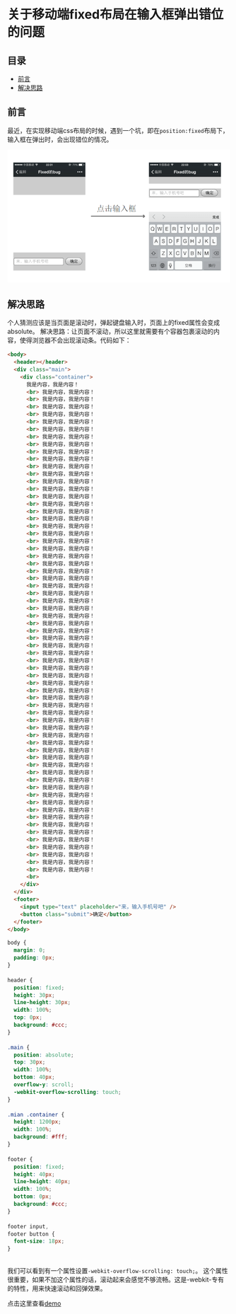 # 关于移动端fixed布局在输入框弹出错位的问题

## 目录

* [前言](#前言)
* [解决思路](#解决思路)

## 前言
最近，在实现移动端css布局的时候，遇到一个坑，即在`position:fixed`布局下，输入框在弹出时，会出现错位的情况。

![](./img/fixed-layout-1.png)

## 解决思路

个人猜测应该是当页面是滚动时，弹起键盘输入时，页面上的fixed属性会变成absolute。
解决思路：让页面不滚动，所以这里就需要有个容器包裹滚动的内容，使得浏览器不会出现滚动条。代码如下：

```html
<body>
  <header></header>
  <div class="main">
    <div class="container">
      我是内容，我是内容！
      <br> 我是内容，我是内容！
      <br> 我是内容，我是内容！
      <br> 我是内容，我是内容！
      <br> 我是内容，我是内容！
      <br> 我是内容，我是内容！
      <br> 我是内容，我是内容！
      <br> 我是内容，我是内容！
      <br> 我是内容，我是内容！
      <br> 我是内容，我是内容！
      <br> 我是内容，我是内容！
      <br> 我是内容，我是内容！
      <br> 我是内容，我是内容！
      <br> 我是内容，我是内容！
      <br> 我是内容，我是内容！
      <br> 我是内容，我是内容！
      <br> 我是内容，我是内容！
      <br> 我是内容，我是内容！
      <br> 我是内容，我是内容！
      <br> 我是内容，我是内容！
      <br> 我是内容，我是内容！
      <br> 我是内容，我是内容！
      <br> 我是内容，我是内容！
      <br> 我是内容，我是内容！
      <br> 我是内容，我是内容！
      <br> 我是内容，我是内容！
      <br> 我是内容，我是内容！
      <br> 我是内容，我是内容！
      <br> 我是内容，我是内容！
      <br> 我是内容，我是内容！
      <br> 我是内容，我是内容！
      <br> 我是内容，我是内容！
      <br> 我是内容，我是内容！
      <br> 我是内容，我是内容！
      <br> 我是内容，我是内容！
      <br> 我是内容，我是内容！
      <br> 我是内容，我是内容！
      <br> 我是内容，我是内容！
      <br> 我是内容，我是内容！
      <br> 我是内容，我是内容！
      <br> 我是内容，我是内容！
      <br> 我是内容，我是内容！
      <br> 我是内容，我是内容！
      <br> 我是内容，我是内容！
      <br> 我是内容，我是内容！
      <br> 我是内容，我是内容！
      <br> 我是内容，我是内容！
      <br> 我是内容，我是内容！
      <br> 我是内容，我是内容！
      <br> 我是内容，我是内容！
      <br> 我是内容，我是内容！
      <br> 我是内容，我是内容！
      <br> 我是内容，我是内容！
      <br> 我是内容，我是内容！
      <br> 我是内容，我是内容！
      <br> 我是内容，我是内容！
      <br> 我是内容，我是内容！
      <br> 我是内容，我是内容！
      <br> 我是内容，我是内容！
      <br> 我是内容，我是内容！
      <br> 我是内容，我是内容！
      <br> 我是内容，我是内容！
      <br> 我是内容，我是内容！
      <br> 我是内容，我是内容！
      <br> 我是内容，我是内容！
      <br> 我是内容，我是内容！
      <br>
    </div>
  </div>
  <footer>
    <input type="text" placeholder="来，输入手机号吧" />
    <button class="submit">确定</button>
  </footer>
</body>
```

```css
body {
  margin: 0;
  padding: 0px;
}

header {
  position: fixed;
  height: 30px;
  line-height: 30px;
  width: 100%;
  top: 0px;
  background: #ccc;
}

.main {
  position: absolute;
  top: 30px;
  width: 100%;
  bottom: 40px;
  overflow-y: scroll;
  -webkit-overflow-scrolling: touch;
}

.mian .container {
  height: 1200px;
  width: 100%;
  background: #fff;
}

footer {
  position: fixed;
  height: 40px;
  line-height: 40px;
  width: 100%;
  bottom: 0px;
  background: #ccc;
}

footer input,
footer button {
  font-size: 18px;
}
 
```

我们可以看到有一个属性设置`-webkit-overflow-scrolling: touch;`。
这个属性很重要，如果不加这个属性的话，滚动起来会感觉不够流畅。这是-webkit-专有的特性，用来快速滚动和回弹效果。

点击这里查看[demo](/demo/fixed-input/fixed-input.html)